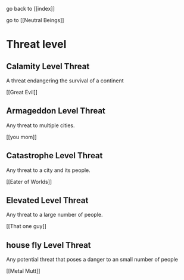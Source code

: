 go back to [[index]]

go to [[Neutral Beings]]
# Threat level
## Calamity Level Threat

A threat endangering the survival of a continent

[[Great Evil]]
## Armageddon Level Threat

Any threat to multiple cities.

[[you mom]]
## Catastrophe Level Threat
Any threat to a city and its people.

[[Eater of Worlds]]
## Elevated Level Threat

Any threat to a large number of people.

[[That one guy]]
## house fly Level Threat

Any potential threat that poses a danger to an small number of people

[[Metal Mutt]]

